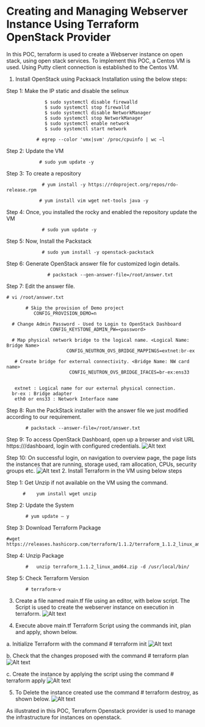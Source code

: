 # Creating and Managing Webserver Instance Using Terraform OpenStack Provider
In this POC, terraform is used to create a Webserver instance on open stack, using open stack services.  To implement this POC, a Centos VM is used. Using Putty client connection is established to the Centos VM. 
1.	Install OpenStack using Packsack Installation using the below steps:

Step 1: Make the IP static and disable the selinux

                  $ sudo systemctl disable firewalld
                  $ sudo systemctl stop firewalld
                  $ sudo systemctl disable NetworkManager
                  $ sudo systemctl stop NetworkManager
                  $ sudo systemctl enable network
                  $ sudo systemctl start network	   

               # egrep --color 'vmx|svm' /proc/cpuinfo | wc –l

Step 2:   Update the VM
               
                # sudo yum update -y   

Step 3:   To create a repository 	   
	  
                 # yum install -y https://rdoproject.org/repos/rdo-release.rpm
        
                # yum install vim wget net-tools java -y

Step 4:  Once, you installed the rocky and enabled the repository update the VM
                
                 # sudo yum update -y	   

Step 5:    Now, Install the Packstack	   
	   
                 # sudo yum install -y openstack-packstack      	   

Step 6:   Generate OpenStack answer file for customized login details.
              
                   # packstack --gen-answer-file=/root/answer.txt

Step 7:   Edit the answer file.
            
    # vi /root/answer.txt	   

           # Skip the provision of Demo project
              CONFIG_PROVISION_DEMO=n 	

      # Change Admin Password - Used to Login to OpenStack Dashboard
                    CONFIG_KEYSTONE_ADMIN_PW=<password>

      # Map physical network bridge to the logical name. <Logical Name: Bridge Name>
                          CONFIG_NEUTRON_OVS_BRIDGE_MAPPINGS=extnet:br-ex

       # Create bridge for external connectivity. <Bridge Name: NW card name>
                           CONFIG_NEUTRON_OVS_BRIDGE_IFACES=br-ex:ens33 	
 
       
       extnet : Logical name for our external physical connection.
      br-ex : Bridge adapter
       eth0 or ens33 : Network Interface name        


Step 8:   Run the PackStack installer with the answer file we just modified according to our requirement.
           
           # packstack --answer-file=/root/answer.txt
         			 
Step 9: To access OpenStack Dashboard, open up a browser and visit URL https://<ipaddress>/dashboard, login with configured credentials.
	![Alt text](https://github.com/Protontech-1803/devops/blob/master/Creating%26ManagingWebserverInstance/img/1.1.png)
	
Step 10: On successful login, on navigation to overview page, the page lists the instances that are running, storage used, ram allocation, CPUs, security groups etc.
        ![Alt text](https://github.com/Protontech-1803/devops/blob/master/Creating%26ManagingWebserverInstance/img/1.2.png)	
2.	Install Terraform in the VM using below steps
	
Step 1: Get Unzip if not available on the VM using the command.  
	
     	  #    yum install wget unzip
	
Step 2: Update the System
	
           # yum update – y 
	
 Step 3: Download Terraform Package
	
	#wget https://releases.hashicorp.com/terraform/1.1.2/terraform_1.1.2_linux_amd64.z
	
 Step 4: Unzip Package
	
           #   unzip terraform_1.1.2_linux_amd64.zip -d /usr/local/bin/
	
Step 5: Check Terraform Version
	
           # terraform-v

3.	Create a file named main.tf file using an editor, with below script. The Script is used to create the webserver instance on execution in terraform.
	![Alt text](https://github.com/Protontech-1803/devops/blob/master/Creating%26ManagingWebserverInstance/img/1.3.png)
	
4.	Execute above main.tf Terraform Script using the commands init, plan and apply, shown below.
	
a.	Initialize Terraform with the command # terraform init 
	![Alt text](https://github.com/Protontech-1803/devops/blob/master/Creating%26ManagingWebserverInstance/img/1.4.a.png)
	
b.	Check that the changes proposed with the command # terraform plan
	![Alt text](https://github.com/Protontech-1803/devops/blob/master/Creating%26ManagingWebserverInstance/img/1.4.b.png)
	
c.	Create the instance by applying the script using the command # terraform apply
	![Alt text](https://github.com/Protontech-1803/devops/blob/master/Creating%26ManagingWebserverInstance/img/1.4.c.png)
	
5.	To Delete the instance created use the command # terraform destroy, as shown below.
	![Alt text](https://github.com/Protontech-1803/devops/blob/master/Creating%26ManagingWebserverInstance/img/1.5.png)
	
As illustrated in this POC, Terraform Openstack provider is used to manage the infrastructure for instances on openstack.
